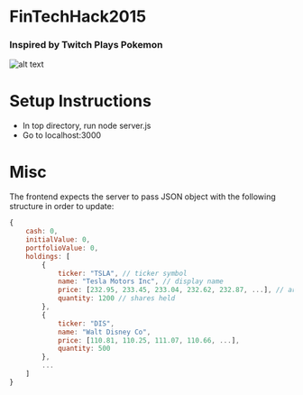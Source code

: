 
# FinTechHack2015
### Inspired by Twitch Plays Pokemon
![alt text](doc/screenshots/2015-04-19-111926_1366x768_scrot.png "Logo Title Text 1")

# Setup Instructions
* In top directory, run node server.js
* Go to localhost:3000

# Misc
The frontend expects the server to pass JSON object with the following structure in order to update:

```javascript
{
    cash: 0,
    initialValue: 0,
    portfolioValue: 0,
    holdings: [
        {
            ticker: "TSLA", // ticker symbol
            name: "Tesla Motors Inc", // display name
            price: [232.95, 233.45, 233.04, 232.62, 232.87, ...], // array of historical prices
            quantity: 1200 // shares held
        },
        {
            ticker: "DIS",
            name: "Walt Disney Co",
            price: [110.81, 110.25, 111.07, 110.66, ...],
            quantity: 500
        },
        ...
    ]
}
```
